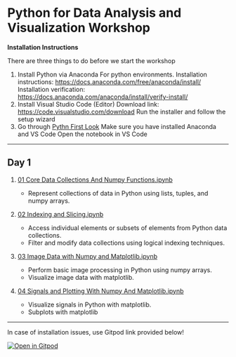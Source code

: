 # Python for Data Analysis and Visualization Workshop


**Installation Instructions**

There are three things to do before we start the workshop
1. Install Python via Anaconda
   For python environments.
   Installation instructions: https://docs.anaconda.com/free/anaconda/install/
   Installation verification: https://docs.anaconda.com/anaconda/install/verify-install/
2. Install Visual Studio Code (Editor)
   Download link: https://code.visualstudio.com/download
   Run the installer and follow the setup wizard
3. Go through [Pythn First Look](Python%20First%20Look.ipynb)
   Make sure you have installed Anaconda and VS Code
   Open the notebook in VS Code

---

## Day 1

1. [01 Core Data Collections And Numpy Functions.ipynb](01%20Core%20Data%20Collections%20And%20Numpy%20Functions.ipynb)  
   - Represent collections of data in Python using lists, tuples, and numpy arrays.

2. [02 Indexing and Slicing.ipynb](02%20Indexing%20and%20Slicing.ipynb)
   - Access individual elements or subsets of elements from Python data collections.
   - Filter and modify data collections using logical indexing techniques.

3. [03 Image Data with Numpy and Matplotlib.ipynb](03%20Image%20Data%20with%20Numpy%20and%20Matplotlib.ipynb)  
   - Perform basic image processing in Python using numpy arrays.
   - Visualize image data with matplotlib.

4. [04 Signals and Plotting With Numpy And Matplotlib.ipynb](04%20Signals%20and%20Plotting%20With%20Numpy%20And%20Matplotlib.ipynb)  
   - Visualize signals in Python with matplotlib.
   - Subplots with matplotlib
   


---

In case of installation issues, use Gitpod link provided below!

[![Open in Gitpod](https://gitpod.io/button/open-in-gitpod.svg)](https://gitpod.io/#https://github.com/ibehave-ibots/Intro-To-Python-December-)

